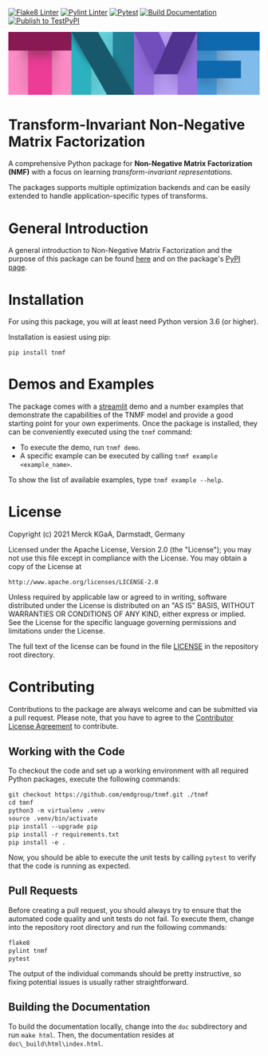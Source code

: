 [![Flake8 Linter](https://github.com/emdgroup/tnmf/actions/workflows/flake8.yml/badge.svg)](https://github.com/emdgroup/tnmf/actions/workflows/flake8.yml)
[![Pylint Linter](https://github.com/emdgroup/tnmf/actions/workflows/pylint.yml/badge.svg)](https://github.com/emdgroup/tnmf/actions/workflows/pylint.yml)
[![Pytest](https://github.com/emdgroup/tnmf/actions/workflows/pytest.yml/badge.svg)](https://github.com/emdgroup/tnmf/actions/workflows/pytest.yml)
[![Build Documentation](https://github.com/emdgroup/tnmf/actions/workflows/sphinx.yml/badge.svg)](https://github.com/emdgroup/tnmf/actions/workflows/sphinx.yml)
[![Publish to TestPyPI](https://github.com/emdgroup/tnmf/actions/workflows/publish-to-test-pypi.yml/badge.svg)](https://github.com/emdgroup/tnmf/actions/workflows/publish-to-test-pypi.yml)

[![Logo](doc/logos/tnmf_header.svg)](https://github.com/emdgroup/tnmf)

# Transform-Invariant Non-Negative Matrix Factorization

A comprehensive Python package for **Non-Negative Matrix Factorization (NMF)** with a focus on learning *transform-invariant representations*.

The packages supports multiple optimization backends and can be easily extended to handle application-specific types of transforms.

# General Introduction
A general introduction to Non-Negative Matrix Factorization and the purpose of this package can be found [here](doc/GeneralIntroduction.md) and on the package's [PyPI page](https://pypi.org/project/tnmf/).

# Installation
For using this package, you will at least need Python version 3.6 (or higher).

Installation is easiest using pip:

    pip install tnmf

# Demos and Examples

The package comes with a [streamlit](https://streamlit.io) demo and a number examples that demonstrate the capabilities of the TNMF model and 
provide a good starting point for your own experiments. Once the package is installed, they can be conveniently executed
using the `tnmf` command:
* To execute the demo, run `tnmf demo`.
* A specific example can be executed by calling `tnmf example <example_name>`.

To show the list of available examples, type `tnmf example --help`.

# License
Copyright (c) 2021 Merck KGaA, Darmstadt, Germany

Licensed under the Apache License, Version 2.0 (the "License");
you may not use this file except in compliance with the License.
You may obtain a copy of the License at

    http://www.apache.org/licenses/LICENSE-2.0

Unless required by applicable law or agreed to in writing, software
distributed under the License is distributed on an "AS IS" BASIS,
WITHOUT WARRANTIES OR CONDITIONS OF ANY KIND, either express or implied.
See the License for the specific language governing permissions and
limitations under the License.

The full text of the license can be found in the file [LICENSE](LICENSE) in the repository root directory.

# Contributing
Contributions to the package are always welcome and can be submitted via a pull request.
Please note, that you have to agree to the [Contributor License Agreement](CONTRIBUTING.md) to contribute.

## Working with the Code
To checkout the code and set up a working environment with all required Python packages, execute the following commands:

```
git checkout https://github.com/emdgroup/tnmf.git ./tnmf
cd tmnf
python3 -m virtualenv .venv
source .venv/bin/activate
pip install --upgrade pip
pip install -r requirements.txt
pip install -e .
```

Now, you should be able to execute the unit tests by calling `pytest` to verify that the code is running as expected.

## Pull Requests
Before creating a pull request, you should always try to ensure that the automated code quality and unit tests do not fail.
To execute them, change into the repository root directory and run the following commands:

```
flake8
pylint tnmf
pytest
```

The output of the individual commands should be pretty instructive, so fixing potential issues is usually rather straightforward.

## Building the Documentation
To build the documentation locally, change into the `doc` subdirectory and run `make html`.
Then, the documentation resides at `doc\_build\html\index.html`.
